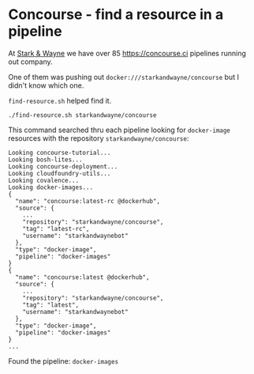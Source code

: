 # Concourse - find a resource in a pipeline

At [Stark & Wayne](https://starkandwayne.com) we have over 85 https://concourse.ci pipelines running out company.

One of them was pushing out `docker:///starkandwayne/concourse` but I didn't know which one.

`find-resource.sh` helped find it.

```
./find-resource.sh starkandwayne/concourse
```

This command searched thru each pipeline looking for `docker-image` resources with the repository `starkandwayne/concourse`:

```
Looking concourse-tutorial...
Looking bosh-lites...
Looking concourse-deployment...
Looking cloudfoundry-utils...
Looking covalence...
Looking docker-images...
{
  "name": "concourse:latest-rc @dockerhub",
  "source": {
    ...
    "repository": "starkandwayne/concourse",
    "tag": "latest-rc",
    "username": "starkandwaynebot"
  },
  "type": "docker-image",
  "pipeline": "docker-images"
}
{
  "name": "concourse:latest @dockerhub",
  "source": {
    ...
    "repository": "starkandwayne/concourse",
    "tag": "latest",
    "username": "starkandwaynebot"
  },
  "type": "docker-image",
  "pipeline": "docker-images"
}
...
```

Found the pipeline: `docker-images`
